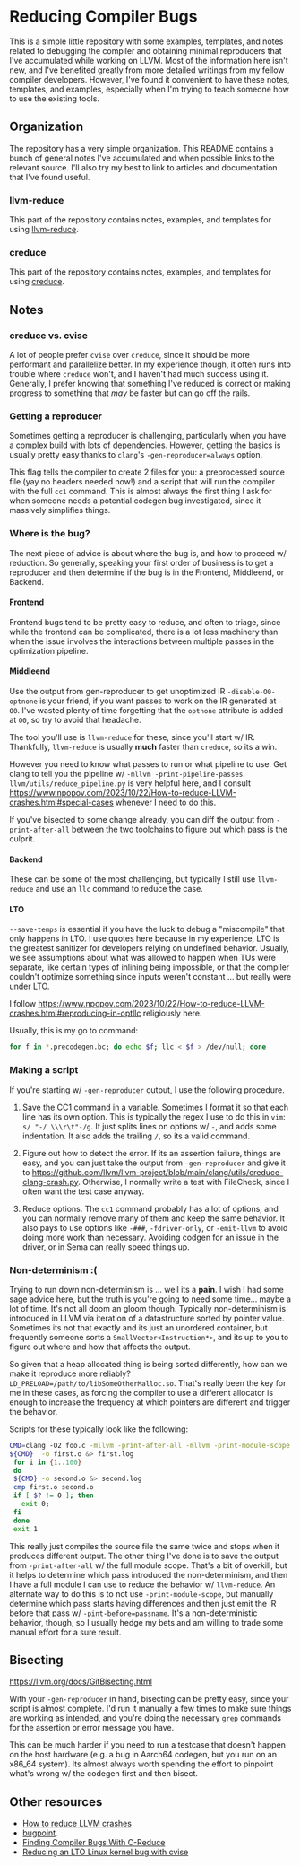 # Reducing Compiler Bugs

This is a simple little repository with some examples, templates, and notes
related to debugging the compiler and obtaining minimal reproducers that I've
accumulated while working on LLVM. Most of the information here isn't new, and
I've benefited greatly from more detailed writings from my fellow compiler
developers. However, I've found it convenient to have these notes, templates,
and examples, especially when I'm trying to teach someone how to use the
existing tools.

## Organization

The repository has a very simple organization. This README contains a bunch of
general notes I've accumulated and when possible links to the relevant source.
I'll also try my best to link to articles and documentation that I've found
useful.

### llvm-reduce

This part of the repository contains notes, examples, and templates for using
[llvm-reduce](https://llvm.org/docs/CommandGuide/llvm-reduce.html).


### creduce

This part of the repository contains notes, examples, and templates for using
[creduce](https://github.com/csmith-project/creduce).

## Notes

### creduce vs. cvise

A lot of people prefer `cvise` over `creduce`, since it should be more
performant and parallelize better. In my experience though, it often runs into
trouble where `creduce` won't, and I haven't had much success using it.
Generally, I prefer knowing that something I've reduced is correct or making
progress to something that *may* be faster but can go off the rails.

### Getting a reproducer

Sometimes getting a reproducer is challenging, particularly when you have
a complex build with lots of dependencies. However, getting the basics is
usually pretty easy thanks to `clang`'s `-gen-reproducer=always` option.

This flag tells the compiler to create 2 files for you: a preprocessed source
file (yay no headers needed now!) and a script that will run the compiler with
the full `cc1` command. This is almost always the first thing I ask for when
someone needs a potential codegen bug investigated, since it massively
simplifies things.

### Where is the bug?

The next piece of advice is about where the bug is, and how to proceed w/
reduction. So generally, speaking your first order of business is to get
a reproducer and then determine if the bug is in the Frontend, Middleend, or
Backend.

#### Frontend

Frontend bugs tend to be pretty easy to reduce, and often to triage, since
while the frontend can be complicated, there is a lot less machinery than when
the issue involves the interactions between multiple passes in the optimization
pipeline. 

#### Middleend

Use the output from gen-reproducer to get unoptimized IR `-disable-O0-optnone`
is your friend, if you want passes to work on the IR generated at `-O0`. I've
wasted plenty of time forgetting that the `optnone` attribute is added at `O0`,
so try to avoid that headache.

The tool you'll use is `llvm-reduce` for these, since you'll start w/ IR.
Thankfully, `llvm-reduce` is usually **much** faster than `creduce`, so its
a win.

However you need to know what passes to run or what pipeline to use. Get clang
to tell you the pipeline w/ `-mllvm -print-pipeline-passes`.
`llvm/utils/reduce_pipeline.py` is very helpful here, and I consult
https://www.npopov.com/2023/10/22/How-to-reduce-LLVM-crashes.html#special-cases
whenever I need to do this.

If you've bisected to some change already, you can diff the output from
`-print-after-all` between the two toolchains to figure out which pass is the
culprit.


#### Backend

These can be some of the most challenging, but typically I still use
`llvm-reduce` and use an `llc` command to reduce the case.

#### LTO

`--save-temps` is essential if you have the luck to debug a "miscompile" that
only happens in LTO. I use quotes here because in my experience, LTO is the
greatest sanitizer for developers relying on undefined behavior. Usually, we
see assumptions about what was allowed to happen when TUs were separate, like
certain types of inlining being impossible, or that the compiler couldn't
optimize something since inputs weren't constant ... but really were under LTO.

I follow
https://www.npopov.com/2023/10/22/How-to-reduce-LLVM-crashes.html#reproducing-in-optllc
religiously here.

Usually, this is my go to command:
```bash
for f in *.precodegen.bc; do echo $f; llc < $f > /dev/null; done
```

### Making a script 

If you're starting w/ `-gen-reproducer` output, I use the following procedure.

1. Save the CC1 command in a variable. Sometimes I format it so that each line
   has its own option. This is typically the regex I use to do this in `vim`:
   `s/ "-/ \\\r\t"-/g`. It just splits lines on options w/ `-`, and adds some
   indentation. It also adds the trailing `/`, so its a valid command.

2. Figure out how to detect the error. If its an assertion failure, things are
   easy, and you can just take the output from `-gen-reproducer` and give it to
   https://github.com/llvm/llvm-project/blob/main/clang/utils/creduce-clang-crash.py.
   Otherwise, I normally write a test with FileCheck, since I often want the
   test case anyway.

3. Reduce options. The `cc1` command probably has a lot of options, and you can
   normally remove many of them and keep the same behavior. It also pays to use
   options like `-###`, `-fdriver-only`, or `-emit-llvm` to avoid doing more
   work than necessary. Avoiding codgen for an issue in the driver, or in Sema
   can really speed things up.

### Non-determinism :(

Trying to run down non-determinism is ... well its a **pain**. I wish I had
some sage advice here, but the truth is you're going to need some time... maybe
a lot of time. It's not all doom an gloom though. Typically non-determinism is
introduced in LLVM via iteration of a datastructure sorted by pointer value.
Sometimes its not that exactly and its just an unordered container, but
frequently someone sorts a `SmallVector<Instruction*>`, and its up to you to
figure out where and how that affects the output.

So given that a heap allocated thing is being sorted differently, how can we
make it reproduce more reliably? `LD_PRELOAD=/path/to/libSomeOtherMalloc.so`.
That's really been the key for me in these cases, as forcing the compiler to
use a different allocator is enough to increase the frequency at which pointers
are different and trigger the behavior.

Scripts for these typically look like the following:

```bash
CMD=clang -O2 foo.c -mllvm -print-after-all -mllvm -print-module-scope
${CMD}  -o first.o &> first.log
 for i in {1..100}
 do
 ${CMD} -o second.o &> second.log
 cmp first.o second.o
 if [ $? != 0 ]; then
   exit 0;
 fi
 done
 exit 1
```

This really just compiles the source file the same twice and stops when it
produces different output. The other thing I've done is to save the output from
`-print-after-all` w/ the full module scope. That's a bit of overkill, but it
helps to determine which pass introduced the non-determinism, and then I have
a full module I can use to reduce the behavior w/ `llvm-reduce`. An alternate
way to do this is to not use `-print-module-scope`, but manually determine
which pass starts having differences and then just emit the IR before that pass
w/ `-pint-before=passname`. It's a non-deterministic behavior, though, so
I usually hedge my bets and am willing to trade some manual effort for a sure
result.


## Bisecting

https://llvm.org/docs/GitBisecting.html

With your `-gen-reproducer` in hand, bisecting can be pretty easy, since your
script is almost complete. I'd run it manually a few times to make sure things
are working as intended, and you're doing the necessary `grep` commands for the
assertion or error message you have.

This can be much harder if you need to run a testcase that doesn't happen on
the host hardware (e.g. a bug in Aarch64 codegen, but you run on an x86_64
system). Its almost always worth spending the effort to pinpoint what's wrong
w/ the codegen first and then bisect.


## Other resources

- [How to reduce LLVM crashes](https://www.npopov.com/2023/10/22/How-to-reduce-LLVM-crashes.html)
- [bugpoint](https://llvm.org/docs/CommandGuide/bugpoint.html).
- [Finding Compiler Bugs With C-Reduce](https://nickdesaulniers.github.io/blog/2019/01/18/finding-compiler-bugs-with-c-reduce/)
- [Reducing an LTO Linux kernel bug with cvise](https://nathanchance.dev/posts/cvise-lto-kernel-bug/)


